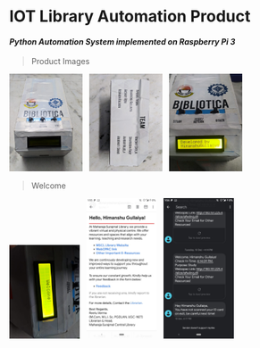 # IOT Library Automation Product
#### <em>Python Automation System implemented on <strong>Raspberry Pi 3</em></strong>

> Product Images
>
<img src = "libraryproduct-images/box1.jpeg" width = "26%" Height = "26%"> &nbsp; <img src = "libraryproduct-images/box2.jpeg" width = "26%" Height = "26%"> &nbsp; <img src = "libraryproduct-images/developedby.jpeg" width = "26%" Height = "26%"> &nbsp;
> Welcome

<img src = "libraryproduct-images/welcome.jpeg" width = "25%" height = "26%"> &nbsp;
<img src = "libraryproduct-images/email.jpeg" width = "25%" height = "26%"> &nbsp;
<img src = "libraryproduct-images/sms.jpeg" width = "25%" height = "26%"> &nbsp;

